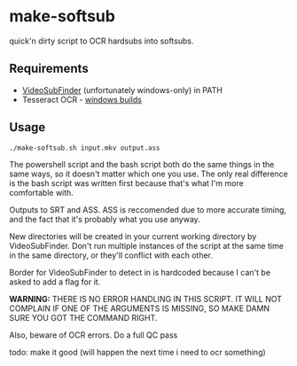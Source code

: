 # make-softsub
quick'n dirty script to OCR hardsubs into softsubs.

## Requirements

* [VideoSubFinder](https://sourceforge.net/projects/videosubfinder/) (unfortunately windows-only) in PATH
* Tesseract OCR - [windows builds](https://github.com/UB-Mannheim/tesseract/wiki)

## Usage

`./make-softsub.sh input.mkv output.ass`

The powershell script and the bash script both do the same things in the same ways, so it doesn't matter which one you use.
The only real difference is the bash script was written first because that's what I'm more comfortable with.

Outputs to SRT and ASS.
ASS is reccomended due to more accurate timing, and the fact that it's probably what you use anyway.

New directories will be created in your current working directory by VideoSubFinder.
Don't run multiple instances of the script at the same time in the same directory, or they'll conflict with each other.

Border for VideoSubFinder to detect in is hardcoded because I can't be asked to add a flag for it.

**WARNING:** THERE IS NO ERROR HANDLING IN THIS SCRIPT. IT WILL NOT COMPLAIN IF ONE OF THE ARGUMENTS IS MISSING, SO MAKE DAMN SURE YOU GOT THE COMMAND RIGHT.

Also, beware of OCR errors. Do a full QC pass

todo: make it good (will happen the next time i need to ocr something)
